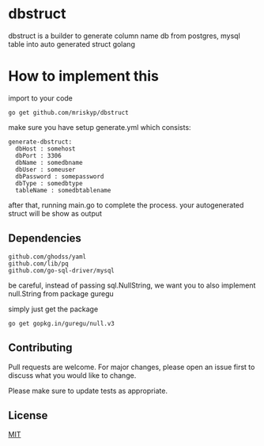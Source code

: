 # dbstruct
dbstruct is a builder to generate column name db from postgres, mysql table into auto generated struct golang

# How to implement this


import to your code
```
go get github.com/mriskyp/dbstruct
```



make sure you have setup generate.yml which consists:
```
generate-dbstruct:
  dbHost : somehost
  dbPort : 3306
  dbName : somedbname
  dbUser : someuser
  dbPassword : somepassword
  dbType : somedbtype
  tableName : somedbtablename
```
 
after that, running main.go to complete the process. your autogenerated struct will be show as output
  
## Dependencies
```
github.com/ghodss/yaml
github.com/lib/pq
github.com/go-sql-driver/mysql
```

be careful, instead of passing sql.NullString, we want you to also implement null.String from package guregu 

simply just get the package
```
go get gopkg.in/guregu/null.v3
```

## Contributing
Pull requests are welcome. For major changes, please open an issue first to discuss what you would like to change.

Please make sure to update tests as appropriate.

## License
[MIT](https://choosealicense.com/licenses/mit/)
